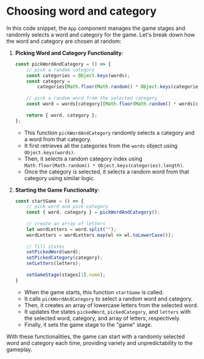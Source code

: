 # Choosing word and category

In this code snippet, the `App` component manages the game stages and randomly selects a word and category for the game. Let's break down how the word and category are chosen at random:

1. **Picking Word and Category Functionality**:
   ```javascript
   const pickWordAndCategory = () => {
       // pick a random category
       const categories = Object.keys(words);
       const category = 
           categories[Math.floor(Math.random() * Object.keys(categories).length)];
       
       // pick a random word from the selected category
       const word = words[category][Math.floor(Math.random() * words[category].length)];
       
       return { word, category };
   };
   ```
   - This function `pickWordAndCategory` randomly selects a category and a word from that category.
   - It first retrieves all the categories from the `words` object using `Object.keys(words)`.
   - Then, it selects a random category index using `Math.floor(Math.random() * Object.keys(categories).length)`.
   - Once the category is selected, it selects a random word from that category using similar logic.

2. **Starting the Game Functionality**:
   ```javascript
   const startGame = () => {
       // pick word and pick category
       const { word, category } = pickWordAndCategory();
       
       // create an array of letters
       let wordLetters = word.split("");
       wordLetters = wordLetters.map(wl => wl.toLowerCase());
       
       // fill states
       setPickedWord(word);
       setPickedCategory(category);
       setLetters(letters);
       
       setGameStage(stages[1].name);
   }
   ```
   - When the game starts, this function `startGame` is called.
   - It calls `pickWordAndCategory` to select a random word and category.
   - Then, it creates an array of lowercase letters from the selected word.
   - It updates the states `pickedWord`, `pickedCategory`, and `letters` with the selected word, category, and array of letters, respectively.
   - Finally, it sets the game stage to the "game" stage.

With these functionalities, the game can start with a randomly selected word and category each time, providing variety and unpredictability to the gameplay.